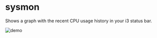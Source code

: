 # sysmon

Shows a graph with the recent CPU usage history in your i3 status bar.

![demo](https://cloud.githubusercontent.com/assets/9169414/26829732/e2d91444-4ac6-11e7-98c3-573c9d64e8be.gif)
